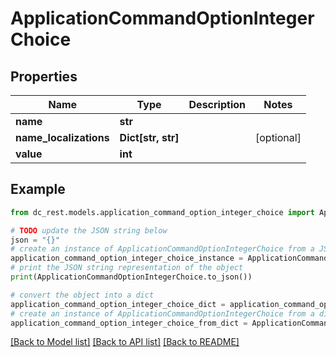 # ApplicationCommandOptionIntegerChoice


## Properties

Name | Type | Description | Notes
------------ | ------------- | ------------- | -------------
**name** | **str** |  | 
**name_localizations** | **Dict[str, str]** |  | [optional] 
**value** | **int** |  | 

## Example

```python
from dc_rest.models.application_command_option_integer_choice import ApplicationCommandOptionIntegerChoice

# TODO update the JSON string below
json = "{}"
# create an instance of ApplicationCommandOptionIntegerChoice from a JSON string
application_command_option_integer_choice_instance = ApplicationCommandOptionIntegerChoice.from_json(json)
# print the JSON string representation of the object
print(ApplicationCommandOptionIntegerChoice.to_json())

# convert the object into a dict
application_command_option_integer_choice_dict = application_command_option_integer_choice_instance.to_dict()
# create an instance of ApplicationCommandOptionIntegerChoice from a dict
application_command_option_integer_choice_from_dict = ApplicationCommandOptionIntegerChoice.from_dict(application_command_option_integer_choice_dict)
```
[[Back to Model list]](../README.md#documentation-for-models) [[Back to API list]](../README.md#documentation-for-api-endpoints) [[Back to README]](../README.md)


